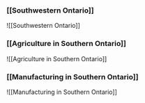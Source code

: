 ### [[Southwestern Ontario]]
![[Southwestern Ontario]]

### [[Agriculture in Southern Ontario]]
![[Agriculture in Southern Ontario]]

### [[Manufacturing in Southern Ontario]]
![[Manufacturing in Southern Ontario]]
